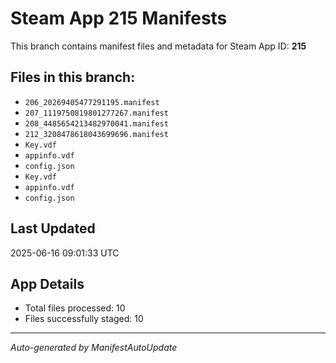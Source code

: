 # Steam App 215 Manifests

This branch contains manifest files and metadata for Steam App ID: **215**

## Files in this branch:
- `206_20269405477291195.manifest`
- `207_1119750819801277267.manifest`
- `208_4485654213482970041.manifest`
- `212_3208478618043699696.manifest`
- `Key.vdf`
- `appinfo.vdf`
- `config.json`
- `Key.vdf`
- `appinfo.vdf`
- `config.json`

## Last Updated
2025-06-16 09:01:33 UTC

## App Details
- Total files processed: 10
- Files successfully staged: 10

---
*Auto-generated by ManifestAutoUpdate*
